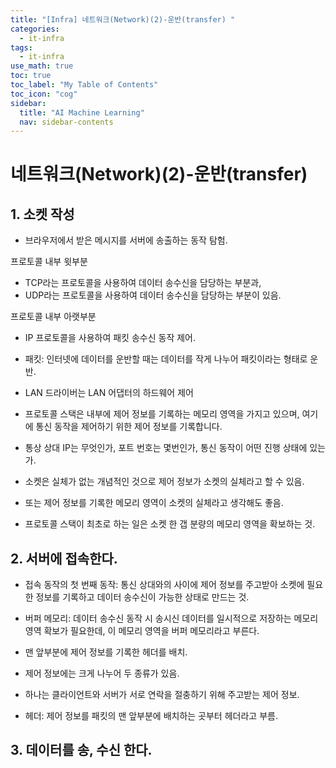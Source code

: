 ```yaml
---
title: "[Infra] 네트워크(Network)(2)-운반(transfer) " 
categories:
  - it-infra
tags:
  - it-infra
use_math: true
toc: true
toc_label: "My Table of Contents"
toc_icon: "cog"
sidebar:
  title: "AI Machine Learning"
  nav: sidebar-contents
---
```


# 네트워크(Network)(2)-운반(transfer)

## 1. 소켓 작성 

* 브라우저에서 받은 메시지를 서버에 송출하는 동작 탐험.

프로토콜 내부 윗부분

* TCP라는 프로토콜을 사용하여 데이터 송수신을 담당하는 부분과, 
* UDP라는 프로토콜을 사용하여 데이터 송수신을 담당하는 부분이 있음.

프로토콜 내부 아랫부분

* IP 프로토콜을 사용하여 패킷 송수신 동작 제어.
* 패킷: 인터넷에 데이터를 운반할 때는 데이터를 작게 나누어 패킷이라는 형태로 운반. 
* LAN 드라이버는 LAN 어댑터의 하드웨어 제어 

* 프로토콜 스택은 내부에 제어 정보를 기록하는 메모리 영역을 가지고 있으며, 
여기에 통신 동작을 제어하기 위한 제어 정보를 기록합니다. 
* 통상 상대 IP는 무엇인가, 포트 번호는 몇번인가, 통신 동작이 어떤 진행 상태에 있는가.
* 소켓은 실체가 없는 개념적인 것으로 제어 정보가 소켓의 실체라고 할 수 있음.
* 또는 제어 정보를 기록한 메모리 영역이 소켓의 실체라고 생각해도 좋음. 
* 프로토콜 스택이 최초로 하는 일은 소켓 한 갭 분량의 메모리 영역을 확보하는 것. 

## 2. 서버에 접속한다. 

* 접속 동작의 첫 번째 동작: 통신 상대와의 사이에 제어 정보를 주고받아 소켓에 필요한 정보를 기록하고 데이터 송수신이 가능한 상태로 만드는 것.
* 버퍼 메모리:  데이터 송수신 동작 시 송시신 데이터를 일시적으로 저장하는 메모리 영역 확보가 필요한데, 
이 메모리 영역을 버퍼 메모리라고 부른다.

* 맨 앞부분에 제어 정보를 기록한 헤더를 배치.
* 제어 정보에는 크게 나누어 두 종류가 있음.
* 하나는 클라이언트와 서버가 서로 연락을 절충하기 위해 주고받는 제어 정보. 
* 헤더: 제어 정보를 패킷의 맨 앞부분에 배치하는 곳부터 헤더라고 부름.

## 3. 데이터를 송, 수신 한다.

